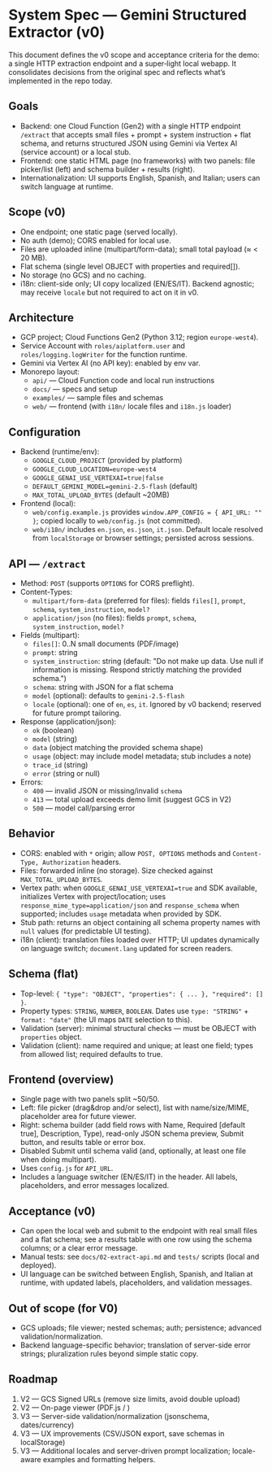 # System Spec — Gemini Structured Extractor (v0)

This document defines the v0 scope and acceptance criteria for the demo: a single HTTP extraction endpoint and a super‑light local webapp. It consolidates decisions from the original spec and reflects what’s implemented in the repo today.

## Goals
- Backend: one Cloud Function (Gen2) with a single HTTP endpoint `/extract` that accepts small files + prompt + system instruction + flat schema, and returns structured JSON using Gemini via Vertex AI (service account) or a local stub.
- Frontend: one static HTML page (no frameworks) with two panels: file picker/list (left) and schema builder + results (right).
- Internationalization: UI supports English, Spanish, and Italian; users can switch language at runtime.

## Scope (v0)
- One endpoint; one static page (served locally).
- No auth (demo); CORS enabled for local use.
- Files are uploaded inline (multipart/form-data); small total payload (≈ < 20 MB).
- Flat schema (single level OBJECT with properties and required[]).
- No storage (no GCS) and no caching.
- i18n: client-side only; UI copy localized (EN/ES/IT). Backend agnostic; may receive `locale` but not required to act on it in v0.

## Architecture
- GCP project; Cloud Functions Gen2 (Python 3.12; region `europe-west4`).
- Service Account with `roles/aiplatform.user` and `roles/logging.logWriter` for the function runtime.
- Gemini via Vertex AI (no API key): enabled by env var.
- Monorepo layout:
  - `api/` — Cloud Function code and local run instructions
  - `docs/` — specs and setup
  - `examples/` — sample files and schemas
  - `web/` — frontend (with `i18n/` locale files and `i18n.js` loader)

## Configuration
- Backend (runtime/env):
  - `GOOGLE_CLOUD_PROJECT` (provided by platform)
  - `GOOGLE_CLOUD_LOCATION=europe-west4`
  - `GOOGLE_GENAI_USE_VERTEXAI=true|false`
  - `DEFAULT_GEMINI_MODEL=gemini-2.5-flash` (default)
  - `MAX_TOTAL_UPLOAD_BYTES` (default ~20MB)
- Frontend (local):
  - `web/config.example.js` provides `window.APP_CONFIG = { API_URL: "" }`; copied locally to `web/config.js` (not committed).
  - `web/i18n/` includes `en.json`, `es.json`, `it.json`. Default locale resolved from `localStorage` or browser settings; persisted across sessions.

## API — `/extract`
- Method: `POST` (supports `OPTIONS` for CORS preflight).
- Content-Types:
  - `multipart/form-data` (preferred for files): fields `files[]`, `prompt`, `schema`, `system_instruction`, `model?`
  - `application/json` (no files): fields `prompt`, `schema`, `system_instruction`, `model?`
- Fields (multipart):
  - `files[]`: 0..N small documents (PDF/image)
  - `prompt`: string
  - `system_instruction`: string (default: "Do not make up data. Use null if information is missing. Respond strictly matching the provided schema.")
  - `schema`: string with JSON for a flat schema
  - `model` (optional): defaults to `gemini-2.5-flash`
  - `locale` (optional): one of `en`, `es`, `it`. Ignored by v0 backend; reserved for future prompt tailoring.
- Response (application/json):
  - `ok` (boolean)
  - `model` (string)
  - `data` (object matching the provided schema shape)
  - `usage` (object: may include model metadata; stub includes a note)
  - `trace_id` (string)
  - `error` (string or null)
- Errors:
  - `400` — invalid JSON or missing/invalid `schema`
  - `413` — total upload exceeds demo limit (suggest GCS in V2)
  - `500` — model call/parsing error

## Behavior
- CORS: enabled with `*` origin; allow `POST, OPTIONS` methods and `Content-Type, Authorization` headers.
- Files: forwarded inline (no storage). Size checked against `MAX_TOTAL_UPLOAD_BYTES`.
- Vertex path: when `GOOGLE_GENAI_USE_VERTEXAI=true` and SDK available, initializes Vertex with project/location; uses `response_mime_type=application/json` and `response_schema` when supported; includes `usage` metadata when provided by SDK.
- Stub path: returns an object containing all schema property names with `null` values (for predictable UI testing).
- i18n (client): translation files loaded over HTTP; UI updates dynamically on language switch; `document.lang` updated for screen readers.

## Schema (flat)
- Top-level: `{ "type": "OBJECT", "properties": { ... }, "required": [] }`.
- Property types: `STRING`, `NUMBER`, `BOOLEAN`. Dates use `type: "STRING"` + `format: "date"` (the UI maps `DATE` selection to this).
- Validation (server): minimal structural checks — must be OBJECT with `properties` object.
- Validation (client): name required and unique; at least one field; types from allowed list; required defaults to true.

## Frontend (overview)
- Single page with two panels split ~50/50.
- Left: file picker (drag&drop and/or select), list with name/size/MIME, placeholder area for future viewer.
- Right: schema builder (add field rows with Name, Required [default true], Description, Type), read-only JSON schema preview, Submit button, and results table or error box.
- Disabled Submit until schema valid (and, optionally, at least one file when doing multipart).
- Uses `config.js` for `API_URL`.
- Includes a language switcher (EN/ES/IT) in the header. All labels, placeholders, and error messages localized.

## Acceptance (v0)
- Can open the local web and submit to the endpoint with real small files and a flat schema; see a results table with one row using the schema columns; or a clear error message.
- Manual tests: see `docs/02-extract-api.md` and `tests/` scripts (local and deployed).
- UI language can be switched between English, Spanish, and Italian at runtime, with updated labels, placeholders, and validation messages.

## Out of scope (for V0)
- GCS uploads; file viewer; nested schemas; auth; persistence; advanced validation/normalization.
- Backend language-specific behavior; translation of server-side error strings; pluralization rules beyond simple static copy.

## Roadmap
1. V2 — GCS Signed URLs (remove size limits, avoid double upload)
2. V2 — On-page viewer (PDF.js / <img>)
3. V3 — Server-side validation/normalization (jsonschema, dates/currency)
4. V3 — UX improvements (CSV/JSON export, save schemas in localStorage)
5. V3 — Additional locales and server-driven prompt localization; locale-aware examples and formatting helpers.
